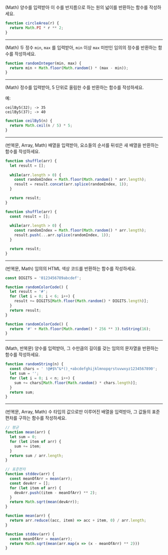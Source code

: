 (Math)
양수를 입력받아 이 수를 반지름으로 하는 원의 넓이를 반환하는 함수를 작성하세요.

```js
function circleArea(r) {
  return Math.PI * r ** 2;
}
```

---

(Math)
두 정수 `min`, `max` 를 입력받아, `min` 이상 `max` 미만인 임의의 정수를 반환하는 함수를 작성하세요.

```js
function randomInteger(min, max) {
  return min + Math.floor(Math.random() * (max - min));
}
```

---

(Math)
정수를 입력받아, 5 단위로 올림한 수를 반환하는 함수를 작성하세요.

예:
```
ceilBy5(32); -> 35
ceilBy5(37); -> 40
```

```js
function ceilBy5(n) {
  return Math.ceil(n / 5) * 5;
}
```

---

(반복문, Array, Math)
배열을 입력받아, 요소들의 순서를 뒤섞은 새 배열을 반환하는 함수를 작성하세요.

```js
function shuffle(arr) {
  let result = [];
  
  while(arr.length > 0) {
    const randomIndex = Math.floor(Math.random() * arr.length);
    result = result.concat(arr.splice(randomIndex, 1));
  }

  return result;
}
```

```js
function shuffle(arr) {
  const result = [];
  
  while(arr.length > 0) {
    const randomIndex = Math.floor(Math.random() * arr.length);
    result.push(...arr.splice(randomIndex, 1));
  }

  return result;
}
```

---

(반복문, Math)
임의의 HTML 색상 코드를 반환하는 함수를 작성하세요.

```js
const DIGITS = '0123456789abcdef';

function randomColorCode() {
  let result = '#';
  for (let i = 0; i < 6; i++) {
    result += DIGITS[Math.floor(Math.random() * DIGITS.length)];
  }
  return result;
}
```

```js
function randomColorCode() {
  return '#' + Math.floor(Math.random() * 256 ** 3).toString(16);
}
```

---

(Math, 반복문)
양수를 입력받아, 그 수만큼의 길이를 갖는 임의의 문자열을 반환하는 함수를 작성하세요.

```js
function randomString(n) {
  const chars = ' !@#$%^&*()_+abcdefghijklmnopqrstuvwxyz1234567890';
  let sum = '';
  for (let i = 0; i < n; i++) {
    sum += chars[Math.floor(Math.random() * chars.length)];
  }
  return sum;
}
```

---

(반복문, Array, Math)
수 타입의 값으로만 이루어진 배열을 입력받아, 그 값들의 표준편차를 구하는 함수를 작성하세요.

```js
// 평균
function mean(arr) {
  let sum = 0;
  for (let item of arr) {
    sum += item;
  }
  return sum / arr.length;
}

// 표준편차
function stddev(arr) {
  const meanOfArr = mean(arr);
  const devArr = [];
  for (let item of arr) {
    devArr.push((item - meanOfArr) ** 2);
  }
  return Math.sqrt(mean(devArr));
}
```

```js
function mean(arr) {
  return arr.reduce((acc, item) => acc + item, 0) / arr.length;
}

function stddev(arr) {
  const meanOfArr = mean(arr);
  return Math.sqrt(mean(arr.map(x => (x - meanOfArr) ** 2)))
}
```
